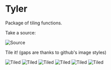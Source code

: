 Tyler
=====

Package of tiling functions.

Take a source:

![Source](Tyler/raw/master/examples/Tyler.png)

Tile it! (gaps are thanks to github's image styles)

![Tiled](Tyler/raw/master/examples/TylerTiled.png)
![Tiled](Tyler/raw/master/examples/TylerTiled.png)
![Tiled](Tyler/raw/master/examples/TylerTiled.png)
![Tiled](Tyler/raw/master/examples/TylerTiled.png)
![Tiled](Tyler/raw/master/examples/TylerTiled.png)
![Tiled](Tyler/raw/master/examples/TylerTiled.png)

